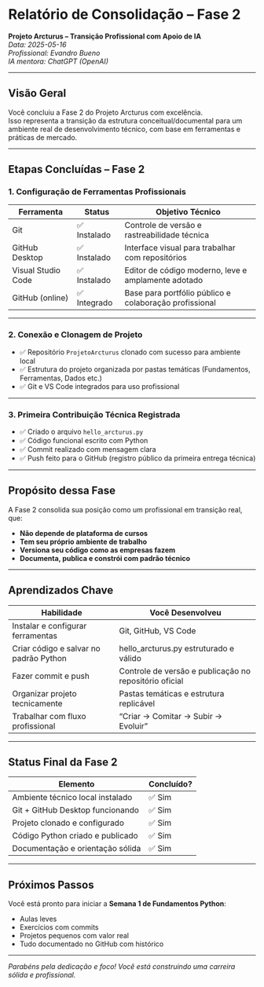 # Relatório de Consolidação – Fase 2  
**Projeto Arcturus – Transição Profissional com Apoio de IA**  
_Data: 2025-05-16_  
_Profissional: Evandro Bueno_  
_IA mentora: ChatGPT (OpenAI)_

---

## Visão Geral

Você concluiu a Fase 2 do Projeto Arcturus com excelência.  
Isso representa a transição da estrutura conceitual/documental para um ambiente real de desenvolvimento técnico, com base em ferramentas e práticas de mercado.

---

## Etapas Concluídas – Fase 2

### 1. Configuração de Ferramentas Profissionais

| Ferramenta            | Status      | Objetivo Técnico                                           |
|----------------------|-------------|------------------------------------------------------------|
| Git                  | ✅ Instalado | Controle de versão e rastreabilidade técnica               |
| GitHub Desktop       | ✅ Instalado | Interface visual para trabalhar com repositórios           |
| Visual Studio Code   | ✅ Instalado | Editor de código moderno, leve e amplamente adotado        |
| GitHub (online)      | ✅ Integrado | Base para portfólio público e colaboração profissional      |

---

### 2. Conexão e Clonagem de Projeto

- ✅ Repositório `ProjetoArcturus` clonado com sucesso para ambiente local  
- ✅ Estrutura do projeto organizada por pastas temáticas (Fundamentos, Ferramentas, Dados etc.)  
- ✅ Git e VS Code integrados para uso profissional  

---

### 3. Primeira Contribuição Técnica Registrada

- ✅ Criado o arquivo `hello_arcturus.py`  
- ✅ Código funcional escrito com Python  
- ✅ Commit realizado com mensagem clara  
- ✅ Push feito para o GitHub (registro público da primeira entrega técnica)  

---

## Propósito dessa Fase

A Fase 2 consolida sua posição como um profissional em transição real, que:

- **Não depende de plataforma de cursos**  
- **Tem seu próprio ambiente de trabalho**  
- **Versiona seu código como as empresas fazem**  
- **Documenta, publica e constrói com padrão técnico**  

---

## Aprendizados Chave

| Habilidade                     | Você Desenvolveu                                              |
|------------------------------|---------------------------------------------------------------|
| Instalar e configurar ferramentas | Git, GitHub, VS Code                                         |
| Criar código e salvar no padrão Python | hello_arcturus.py estruturado e válido                   |
| Fazer commit e push            | Controle de versão e publicação no repositório oficial        |
| Organizar projeto tecnicamente| Pastas temáticas e estrutura replicável                       |
| Trabalhar com fluxo profissional | “Criar → Comitar → Subir → Evoluir”                         |

---

## Status Final da Fase 2

| Elemento                                | Concluído? |
|----------------------------------------|------------|
| Ambiente técnico local instalado        | ✅ Sim      |
| Git + GitHub Desktop funcionando        | ✅ Sim      |
| Projeto clonado e configurado           | ✅ Sim      |
| Código Python criado e publicado        | ✅ Sim      |
| Documentação e orientação sólida        | ✅ Sim      |

---

## Próximos Passos

Você está pronto para iniciar a **Semana 1 de Fundamentos Python**:

- Aulas leves  
- Exercícios com commits  
- Projetos pequenos com valor real  
- Tudo documentado no GitHub com histórico  

---

_Parabéns pela dedicação e foco! Você está construindo uma carreira sólida e profissional._  
